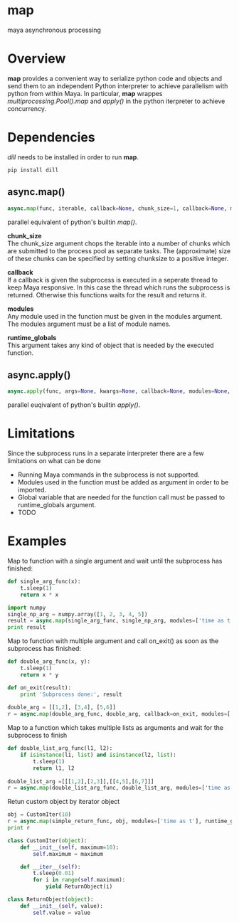 # map
maya asynchronous processing

# Overview
**map** provides a convenient way to serialize python code and objects and send them to an
independent Python interpreter to achieve parallelism with python from within Maya.
In particular, **map** wrappes *multiprocessing.Pool().map* and *apply()* in the python
iterpreter to achieve concurrency.


# Dependencies
*dill* needs to be installed in order to run **map**.
```
pip install dill
```

## async.map()
```python
async.map(func, iterable, callback=None, chunk_size=1, callback=None, modules=None, runtime_globals=None)
```
parallel equivalent of python's builtin *map()*.

**chunk_size**<br/>
The chunk_size argument chops the iterable into a number of chunks which
are submitted to the process pool as separate tasks. The (approximate) size
of these chunks can be specified by setting chunksize to a positive integer.

**callback**<br/>
If a callback is given the subprocess is executed in a seperate thread to
keep Maya responsive. In this case the thread which runs the subprocess is
returned. Otherwise this functions waits for the result and returns it.

**modules**<br/>
Any module used in the function must be given in the modules argument.
The modules argument must be a list of module names.

**runtime_globals**<br/>
This argument takes any kind of object that is needed by the executed function.


## async.apply()
```python
async.apply(func, args=None, kwargs=None, callback=None, modules=None, runtime_globals=None)
```
parallel euqivalent of python's builtin *apply()*.


# Limitations
Since the subprocess runs in a separate interpreter there are a few limitations on what can be done
- Running Maya commands in the subprocess is not supported.
- Modules used in the function must be added as argument in order to be imported.
- Global variable that are needed for the function call must be passed to runtime_globals argument.
- TODO


# Examples

Map to function with a single argument and wait until the subprocess has finished:
```python
def single_arg_func(x):
    t.sleep(1)
    return x * x

import numpy
single_np_arg = numpy.array([1, 2, 3, 4, 5])
result = async.map(single_arg_func, single_np_arg, modules=['time as t', 'numpy'])
print result
```

Map to function with multiple argument and call on_exit() as soon as the subprocess has finished:
```python
def double_arg_func(x, y):
    t.sleep(1)
    return x * y

def on_exit(result):
    print 'Subprocess done:', result
        
double_arg = [[1,2], [3,4], [5,6]]
r = async.map(double_arg_func, double_arg, callback=on_exit, modules=['time as t'])
```

Map to a function which takes multiple lists as arguments and wait for the subprocess to finish
```python    
def double_list_arg_func(l1, l2):
    if isinstance(l1, list) and isinstance(l2, list):
        t.sleep(1)
        return l1, l2
    
double_list_arg =[[[1,2],[2,3]],[[4,5],[6,7]]]
r = async.map(double_list_arg_func, double_list_arg, modules=['time as t'])
```

Retun custom object by iterator object
```python
obj = CustomIter(10)
r = async.map(simple_return_func, obj, modules=['time as t'], runtime_globals=[ReturnObject])
print r

class CustomIter(object):
    def __init__(self, maximum=10):
        self.maximum = maximum

    def __iter__(self):
        t.sleep(0.01)
        for i in range(self.maximum):
            yield ReturnObject(i)

class ReturnObject(object):
    def __init__(self, value):
        self.value = value
```
